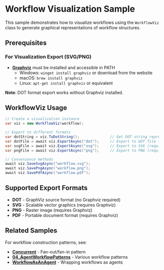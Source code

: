 # Workflow Visualization Sample

This sample demonstrates how to visualize workflows using the `WorkflowViz` class to generate graphical representations of workflow structures.

## Prerequisites

### For Visualization Export (SVG/PNG)
- **[Graphviz](https://graphviz.org/download/)** must be installed and accessible in PATH
  - Windows: `winget install graphviz` or download from the website
  - macOS: `brew install graphviz`
  - Linux: `apt-get install graphviz` or equivalent

**Note**: DOT format export works without Graphviz installed.

## WorkflowViz Usage

```csharp
// Create a visualization instance
var viz = new WorkflowViz(workflow);

// Export to different formats
var dotString = viz.ToDotString();              // Get DOT string representation
var dotFile = await viz.ExportAsync("dot");     // Export to DOT file (always works)
var svgFile = await viz.ExportAsync("svg");     // Export to SVG (requires Graphviz)
var pngFile = await viz.ExportAsync("png");     // Export to PNG (requires Graphviz)

// Convenience methods
await viz.SaveSvgAsync("workflow.svg");
await viz.SavePngAsync("workflow.png");
await viz.SavePdfAsync("workflow.pdf");
```

## Supported Export Formats

- **DOT** - GraphViz source format (no Graphviz required)
- **SVG** - Scalable vector graphics (requires Graphviz)
- **PNG** - Raster image (requires Graphviz)
- **PDF** - Portable document format (requires Graphviz)

## Related Samples

For workflow construction patterns, see:
- **[Concurrent](../Concurrent/)** - Fan-out/fan-in pattern
- **[04_AgentWorkflowPatterns](../../04_AgentWorkflowPatterns/)** - Various workflow patterns
- **[WorkflowAsAnAgent](../WorkflowAsAnAgent/)** - Wrapping workflows as agents